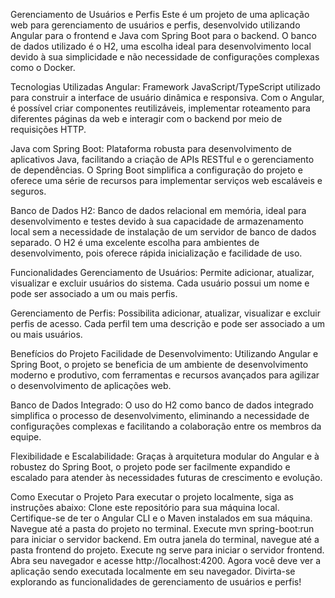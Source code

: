 Gerenciamento de Usuários e Perfis
Este é um projeto de uma aplicação web para gerenciamento de usuários e perfis, desenvolvido utilizando Angular para o frontend e Java com Spring Boot para o backend. O banco de dados utilizado é o H2, uma escolha ideal para desenvolvimento local devido à sua simplicidade e não necessidade de configurações complexas como o Docker.

Tecnologias Utilizadas
Angular: Framework JavaScript/TypeScript utilizado para construir a interface de usuário dinâmica e responsiva. Com o Angular, é possível criar componentes reutilizáveis, implementar roteamento para diferentes páginas da web e interagir com o backend por meio de requisições HTTP.

Java com Spring Boot: Plataforma robusta para desenvolvimento de aplicativos Java, facilitando a criação de APIs RESTful e o gerenciamento de dependências. O Spring Boot simplifica a configuração do projeto e oferece uma série de recursos para implementar serviços web escaláveis e seguros.

Banco de Dados H2: Banco de dados relacional em memória, ideal para desenvolvimento e testes devido à sua capacidade de armazenamento local sem a necessidade de instalação de um servidor de banco de dados separado. O H2 é uma excelente escolha para ambientes de desenvolvimento, pois oferece rápida inicialização e facilidade de uso.

Funcionalidades
Gerenciamento de Usuários: Permite adicionar, atualizar, visualizar e excluir usuários do sistema. Cada usuário possui um nome e pode ser associado a um ou mais perfis.

Gerenciamento de Perfis: Possibilita adicionar, atualizar, visualizar e excluir perfis de acesso. Cada perfil tem uma descrição e pode ser associado a um ou mais usuários.

Benefícios do Projeto
Facilidade de Desenvolvimento: Utilizando Angular e Spring Boot, o projeto se beneficia de um ambiente de desenvolvimento moderno e produtivo, com ferramentas e recursos avançados para agilizar o desenvolvimento de aplicações web.

Banco de Dados Integrado: O uso do H2 como banco de dados integrado simplifica o processo de desenvolvimento, eliminando a necessidade de configurações complexas e facilitando a colaboração entre os membros da equipe.

Flexibilidade e Escalabilidade: Graças à arquitetura modular do Angular e à robustez do Spring Boot, o projeto pode ser facilmente expandido e escalado para atender às necessidades futuras de crescimento e evolução.

Como Executar o Projeto
Para executar o projeto localmente, siga as instruções abaixo:
Clone este repositório para sua máquina local.
Certifique-se de ter o Angular CLI e o Maven instalados em sua máquina.
Navegue até a pasta do projeto no terminal.
Execute mvn spring-boot:run para iniciar o servidor backend.
Em outra janela do terminal, navegue até a pasta frontend do projeto.
Execute ng serve para iniciar o servidor frontend.
Abra seu navegador e acesse http://localhost:4200.
Agora você deve ver a aplicação sendo executada localmente em seu navegador. Divirta-se explorando as funcionalidades de gerenciamento de usuários e perfis!
